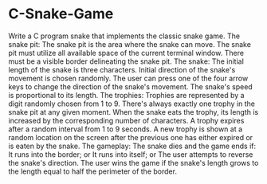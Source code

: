 # C-Snake-Game
Write a C program snake that implements the classic snake game. The snake pit: The snake pit is the area where the snake can move. The snake pit must utilize all available space of the current terminal window. There must be a visible border delineating the snake pit. The snake: The initial length of the snake is three characters. Initial direction of the snake's movement is chosen randomly. The user can press one of the four arrow keys to change the direction of the snake's movement. The snake's speed is proportional to its length. The trophies: Trophies are represented by a digit randomly chosen from 1 to 9. There's always exactly one trophy in the snake pit at any given moment. When the snake eats the trophy, its length is increased by the corresponding number of characters. A trophy expires after a random interval from 1 to 9 seconds. A new trophy is shown at a random location on the screen after the previous one has either expired or is eaten by the snake. The gameplay: The snake dies and the game ends if: It runs into the border; or It runs into itself; or The user attempts to reverse the snake's direction. The user wins the game if the snake's length grows to the length equal to half the perimeter of the border.

